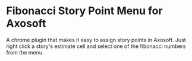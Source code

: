 # Fibonacci Story Point Menu for Axosoft
A chrome plugin that makes it easy to assign story points in Axosoft. Just right click a story's estimate cell and select one of the fibonacci numbers from the menu.
